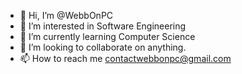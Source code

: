 - 👋 Hi, I’m @WebbOnPC
- 👀 I’m interested in Software Engineering
- 🌱 I’m currently learning Computer Science 
- 💞️ I’m looking to collaborate on anything.
- 📫 How to reach me contactwebbonpc@gmail.com

<!---
WebbOnPC/WebbOnPC is a ✨ special ✨ repository because its `README.md` (this file) appears on your GitHub profile.
You can click the Preview link to take a look at your changes.
--->
